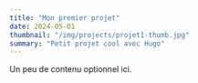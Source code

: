 ```yaml
---
title: "Mon premier projet"
date: 2024-05-01
thumbnail: "/img/projects/projet1-thumb.jpg"
summary: "Petit projet cool avec Hugo"
---
```


Un peu de contenu optionnel ici.